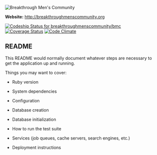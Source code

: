 ![Breakthrough Men's Community](https://raw.github.com/breakthroughmenscommunity/bmc/267df30366c7ca48cb5b7a76bced98a7e30e5aeb/app/assets/images/bmc_banner.png)

**Website:** http://breakthroughmenscommunity.org

[ ![Codeship Status for
breakthroughmenscommunity/bmc](https://www.codeship.io/projects/4ddd2200-2419-0131-525e-2ab15a461804/status?branch=master)](https://www.codeship.io/projects/8841) [![Coverage Status](https://coveralls.io/repos/breakthroughmenscommunity/bmc/badge.png)](https://coveralls.io/r/breakthroughmenscommunity/bmc) [![Code Climate](https://codeclimate.com/github/breakthroughmenscommunity/bmc.png)](https://codeclimate.com/github/breakthroughmenscommunity/bmc)

## README

This README would normally document whatever steps are necessary to get the
application up and running.

Things you may want to cover:

* Ruby version

* System dependencies

* Configuration

* Database creation

* Database initialization

* How to run the test suite

* Services (job queues, cache servers, search engines, etc.)

* Deployment instructions
